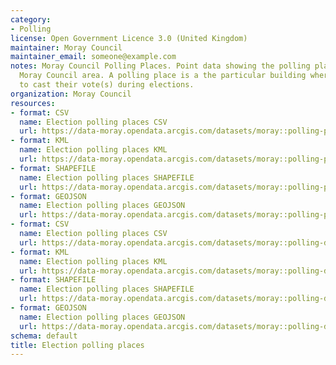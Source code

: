 ```yaml
---
category:
- Polling
license: Open Government Licence 3.0 (United Kingdom)
maintainer: Moray Council
maintainer_email: someone@example.com
notes: Moray Council Polling Places. Point data showing the polling places for the
  Moray Council area. A polling place is a the particular building where people go
  to cast their vote(s) during elections.
organization: Moray Council
resources:
- format: CSV
  name: Election polling places CSV
  url: https://data-moray.opendata.arcgis.com/datasets/moray::polling-places-moray/about
- format: KML
  name: Election polling places KML
  url: https://data-moray.opendata.arcgis.com/datasets/moray::polling-places-moray/about
- format: SHAPEFILE
  name: Election polling places SHAPEFILE
  url: https://data-moray.opendata.arcgis.com/datasets/moray::polling-places-moray/about
- format: GEOJSON
  name: Election polling places GEOJSON
  url: https://data-moray.opendata.arcgis.com/datasets/moray::polling-places-moray/about
- format: CSV
  name: Election polling places CSV
  url: https://data-moray.opendata.arcgis.com/datasets/moray::polling-districts-moray/about
- format: KML
  name: Election polling places KML
  url: https://data-moray.opendata.arcgis.com/datasets/moray::polling-districts-moray/about
- format: SHAPEFILE
  name: Election polling places SHAPEFILE
  url: https://data-moray.opendata.arcgis.com/datasets/moray::polling-districts-moray/about
- format: GEOJSON
  name: Election polling places GEOJSON
  url: https://data-moray.opendata.arcgis.com/datasets/moray::polling-districts-moray/about
schema: default
title: Election polling places
---
```

